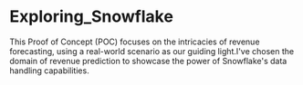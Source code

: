 # Exploring_Snowflake
This Proof of Concept (POC) focuses on the intricacies of revenue forecasting, using a real-world scenario as our guiding light.I've chosen the domain of revenue prediction to showcase the power of Snowflake's data handling capabilities.
